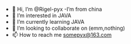 - 👋 Hi, I’m @Rigel-pyx
-I’m from china
- 👀 I’m interested in JAVA
- 🌱 I’m currently learning JAVA
- 💞️ I’m looking to collaborate on (emm,nothing)
- 📫 How to reach me somepyx@163.com

<!---
Rigel-pyx/Rigel-pyx is a ✨ special ✨ repository because its `README.md` (this file) appears on your GitHub profile.
You can click the Preview link to take a look at your changes.
--->

